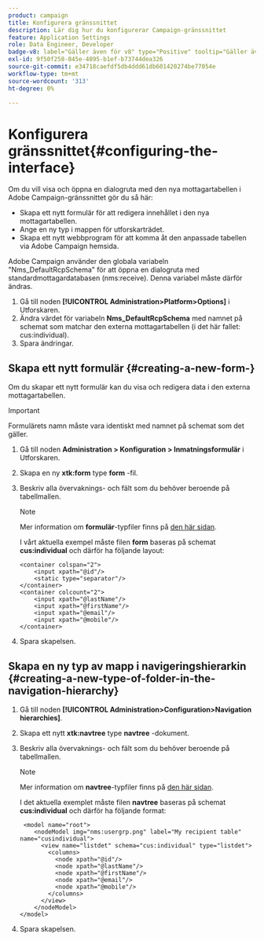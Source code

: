 ```yaml
---
product: campaign
title: Konfigurera gränssnittet
description: Lär dig hur du konfigurerar Campaign-gränssnittet
feature: Application Settings
role: Data Engineer, Developer
badge-v8: label="Gäller även för v8" type="Positive" tooltip="Gäller även Campaign v8"
exl-id: 9f50f258-845e-4895-b1ef-b73744dea326
source-git-commit: e34718caefdf5db4ddd61db601420274be77054e
workflow-type: tm+mt
source-wordcount: '313'
ht-degree: 0%

---
```


# Konfigurera gränssnittet{#configuring-the-interface}

Om du vill visa och öppna en dialogruta med den nya mottagartabellen i Adobe Campaign-gränssnittet gör du så här:

* Skapa ett nytt formulär för att redigera innehållet i den nya mottagartabellen.
* Ange en ny typ i mappen för utforskarträdet.
* Skapa ett nytt webbprogram för att komma åt den anpassade tabellen via Adobe Campaign hemsida.

Adobe Campaign använder den globala variabeln &quot;Nms_DefaultRcpSchema&quot; för att öppna en dialogruta med standardmottagardatabasen (nms:receive). Denna variabel måste därför ändras.

1. Gå till noden **[!UICONTROL Administration>Platform>Options]** i Utforskaren.
1. Ändra värdet för variabeln **Nms_DefaultRcpSchema** med namnet på schemat som matchar den externa mottagartabellen (i det här fallet: cus:individual).
1. Spara ändringar.

## Skapa ett nytt formulär {#creating-a-new-form-}

Om du skapar ett nytt formulär kan du visa och redigera data i den externa mottagartabellen.

>[!IMPORTANT]
>
>Formulärets namn måste vara identiskt med namnet på schemat som det gäller.

1. Gå till noden **Administration > Konfiguration > Inmatningsformulär** i Utforskaren.
1. Skapa en ny **xtk:form** type **form** -fil.
1. Beskriv alla övervaknings- och fält som du behöver beroende på tabellmallen.

   >[!NOTE]
   >
   >Mer information om **formulär**-typfiler finns på [den här sidan](../../configuration/using/identifying-a-form.md).

   I vårt aktuella exempel måste filen **form** baseras på schemat **cus:individual** och därför ha följande layout:

   ```
   <container colspan="2">
       <input xpath="@id"/>
       <static type="separator"/>
   </container>
   <container colcount="2">
       <input xpath="@lastName"/>
       <input xpath="@firstName"/>
       <input xpath="@email"/>
       <input xpath="@mobile"/>
   </container> 
   ```

1. Spara skapelsen.

## Skapa en ny typ av mapp i navigeringshierarkin {#creating-a-new-type-of-folder-in-the-navigation-hierarchy}

1. Gå till noden **[!UICONTROL Administration>Configuration>Navigation hierarchies]**.
1. Skapa ett nytt **xtk:navtree** type **navtree** -dokument.
1. Beskriv alla övervaknings- och fält som du behöver beroende på tabellmallen.

   >[!NOTE]
   >
   >Mer information om **navtree**-typfiler finns på [den här sidan](../../platform/using/adobe-campaign-explorer.md#about-navigation-hierarchy).

   I det aktuella exemplet måste filen **navtree** baseras på schemat **cus:individual** och därför ha följande format:

   ```
    <model name="root">
       <nodeModel img="nms:usergrp.png" label="My recipient table" name="cusindividual">
         <view name="listdet" schema="cus:individual" type="listdet">
           <columns>
             <node xpath="@id"/>
             <node xpath="@lastName"/>
             <node xpath="@firstName"/>
             <node xpath="@email"/>
             <node xpath="@mobile"/>
           </columns>
         </view>
       </nodeModel>
   </model>
   ```

1. Spara skapelsen.
